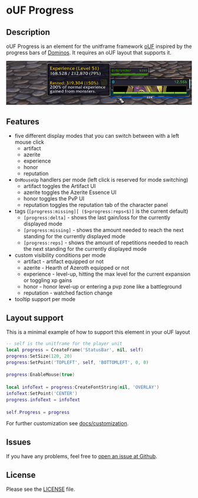 # oUF Progress

## Description

oUF Progress is an element for the unitframe framework [oUF](https://github.com/oUF-wow/oUF)
inspired by the progress bars of [Dominos](https://github.com/tullamods/Dominos/tree/master/Dominos_Progress).
It requires an oUF layout that supports it.

![ouf_progress](./docs/ouf_progress.gif)

## Features

- five different display modes that you can switch between with a left mouse click
  - artifact
  - azerite
  - experience
  - honor
  - reputation
- `OnMouseUp` handlers per mode (left click is reserved for mode switching)
  - artifact toggles the Artifact UI
  - azerite toggles the Azerite Essence UI
  - honor toggles the PvP UI
  - reputation toggles the reputation tab of the character panel
- tags (`[progress:missing][ ($>progress:reps<$)]` is the current default)
  - `[progress:delta]` - shows the last gain/loss for the currently displayed mode
  - `[progress:missing]` - shows the amount needed to reach the next standing for 
    the currently displayed mode
  - `[progress:reps]` - shows the amount of repetitions needed to reach the next
    standing for the currently displayed mode
- custom visibility conditions per mode
  - artifact - artifact equipped or not
  - azerite - Hearth of Azeroth equipped or not
  - experience - level-up, hitting the max level for the current expansion or
    toggling xp gains
  - honor - honor level-up or entering a pvp zone like a battleground
  - reputation - watched faction change
- tooltip support per mode

## Layout support

This is a minimal example of how to support this element in your oUF layout

```lua
-- self is the unitframe for the player unit
local progress = CreateFrame('StatusBar', nil, self)
progress:SetSize(120, 20)
progress:SetPoint('TOPLEFT', self, 'BOTTOMLEFT', 0, 0)

progress:EnableMouse(true)

local infoText = progress:CreateFontString(nil, 'OVERLAY')
infoText:SetPoint('CENTER')
progress.infoText = infoText

self.Progress = progress
```

For further customization see [docs/customization](https://github.com/Rainrider/oUF_Progress/blob/main/docs/customization.md).

## Issues

If you have any problems, feel free to [open an issue at Github](https://github.com/Rainrider/oUF_Progress/issues).

## License

Please see the [LICENSE](https://github.com/Rainrider/oUF_Progress/blob/main/LICENSE) file.
